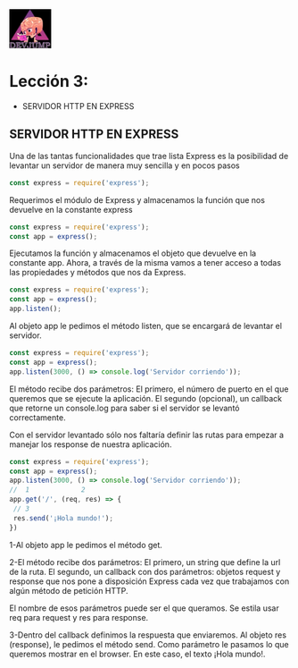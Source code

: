 <img  src='../logo.png' height='70px'>

# Lección 3:  

* SERVIDOR HTTP EN EXPRESS


## SERVIDOR HTTP EN EXPRESS

Una de las tantas funcionalidades que trae lista Express es la posibilidad de levantar un servidor de manera muy sencilla y en pocos pasos

```javascript 
const express = require('express');
```
Requerimos el módulo de Express
y almacenamos la función que
nos devuelve en la constante
express

```javascript
const express = require('express');
const app = express();
```
Ejecutamos la función y
almacenamos el objeto que
devuelve en la constante app.
Ahora, a través de la misma
vamos a tener acceso a todas las
propiedades y métodos que nos
da Express.

```javascript
const express = require('express');
const app = express();
app.listen();
```
Al objeto app le pedimos el
método listen, que se encargará
de levantar el servidor. 

```javascript
const express = require('express');
const app = express();
app.listen(3000, () => console.log('Servidor corriendo'));
```
El método recibe dos parámetros:
El primero, el número de puerto
en el que queremos que se
ejecute la aplicación.
El segundo (opcional), un callback
que retorne un console.log para
saber si el servidor se levantó
correctamente.


Con el servidor levantado sólo nos faltaría definir las rutas para empezar a manejar los response de nuestra aplicación.

```javascript
const express = require('express');
const app = express();
app.listen(3000, () => console.log('Servidor corriendo'));
//  1             2
app.get('/', (req, res) => {
 // 3
 res.send('¡Hola mundo!');
})
```
1-Al objeto app le pedimos el
método get.

2-El método recibe dos parámetros:
El primero, un string que define la
url de la ruta.
El segundo, un callback con dos
parámetros: objetos request y
response que nos pone a
disposición Express cada vez que
trabajamos con algún método de
petición HTTP.

El nombre de esos parámetros
puede ser el que queramos. Se
estila usar req para request y res
para response.

3-Dentro del callback definimos la
respuesta que enviaremos.
Al objeto res (response), le
pedimos el método send. Como
parámetro le pasamos lo que
queremos mostrar en el browser.
En este caso, el texto ¡Hola
mundo!.